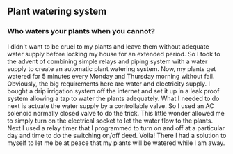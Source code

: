 ## Plant watering system

### Who waters your plants when you cannot?

I didn't want to be cruel to my plants and leave them without adequate water supply before locking my house for an extended period. So I took to the advent of combining simple relays and piping system with a water supply to create an automatic plant watering system. Now, my plants get watered for 5 minutes every Monday and Thursday morning without fail. Obviously, the big requirements here are water and electricity supply. I bought a drip irrigation system off the internet and set it up in a leak proof system allowing a tap to water the plants adequately. What I needed to do next is actuate the water supply by a controllable valve. So I used an AC solenoid normally closed valve to do the trick. This little wonder allowed me to simply turn on the electrical socket to let the water flow to the plants. Next I used a relay timer that I programmed to turn on and off at a particular day and time to do the switching on/off deed. Voila! There I had a solution to myself to let me be at peace that my plants will be watered while I am away. 

